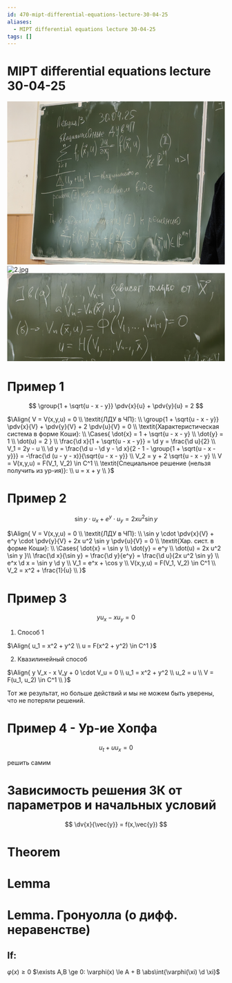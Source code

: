 ```yaml
---
id: 470-mipt-differential-equations-lecture-30-04-25
aliases:
  - MIPT differential equations lecture 30-04-25
tags: []
---
```


# MIPT differential equations lecture 30-04-25

![1.jpg](assets/imgs/30-04-25_11-31-35_645_IMG_20250430_104921.jpg)
![2.jpg](assets/imgs/30-04-25_11-31-35_801_IMG_20250430_105439.jpg)
![3.jpg](assets/imgs/30-04-25_11-31-35_271_IMG_20250430_110131.jpg)

# Пример 1

$$
\group{1 + \sqrt{u - x - y}} \pdv{x}{u} + \pdv{y}{u} = 2
$$

$\Align{
V = V(x,y,u) = 0 \\
\textit{ЛДУ в ЧП}: \\
\group{1 + \sqrt{u - x - y}} \pdv{x}{V} + \pdv{y}{V} + 2 \pdv{u}{V} = 0 \\
\textit{Характеристическая система в форме Коши}: \\
\Cases{
\dot{x} = 1 + \sqrt{u - x - y} \\
\dot{y} = 1 \\
\dot(u) = 2
} \\
\frac{\d x}{1 + \sqrt{u - x - y}} = \d y = \frac{\d u}{2} \\
V_1 = 2y - u \\
\d y = \frac{\d u - \d y - \d x}{2 - 1 - \group{1 + \sqrt{u - x - y}}} =
-\frac{\d (u - y - x)}{\sqrt{u - x - y}} \\
V_2 = y + 2 \sqrt{u - x - y} \\
V = V(x,y,u) = F(V_1, V_2) \in C^1 \\
\textit{Специальное решение (нельзя получить из ур-ия)}: \\
u = x + y \\
}$

# Пример 2

$$
\sin y \cdot u_x + e^y \cdot u_y = 2x u^2 \sin y
$$

$\Align{
V = V(x,y,u) = 0 \\
\textit{ЛДУ в ЧП}: \\
\sin y \cdot \pdv{x}{V} + e^y \cdot \pdv{y}{V} + 2x u^2 \sin y \pdv{u}{V} = 0 \\
\textit{Хар. сист. в форме Коши}: \\
\Cases{
\dot{x} = \sin y \\
\dot{y} = e^y \\
\dot(u) = 2x u^2 \sin y
}\\
\frac{\d x}{\sin y} = \frac{\d y}{e^y} = \frac{\d u}{2x u^2 \sin y} \\
e^x \d x = \sin y \d y \\
V_1 = e^x + \cos y \\
V(x,y,u) = F(V_1, V_2) \in C^1 \\
V_2 = x^2 + \frac{1}{u} \\
}$

# Пример 3

$$
y u_x - x u_y = 0
$$

1. Способ 1

$\Align{
u_1 = x^2 + y^2 \\
u = F(x^2 + y^2) \in C^1
}$

2. Квазилинейный способ

$\Align{
y V_x - x V_y + 0 \cdot V_u = 0 \\
u_1 = x^2 + y^2 \\
u_2 = u \\
V = F(u_1, u_2) \in C^1 \\
}$

Тот же результат, но больше действий и мы не можем быть уверены, что не потеряли решений.

# Пример 4 - Ур-ие Хопфа

$$
u_t + u u_x = 0
$$

решить самим

# Зависимость решения ЗК от параметров и начальных условий

$$
\dv{x}{\vec{y}} = f(x,\vec{y})
$$

# Theorem

# Lemma

# Lemma. Гронуолла (о дифф. неравенстве)

## If:

$\varphi(x) \ge 0$
$\exists A,B \ge 0: \varphi(x) \le A + B \abs\int{\varphi(\xi) \d \xi}$
